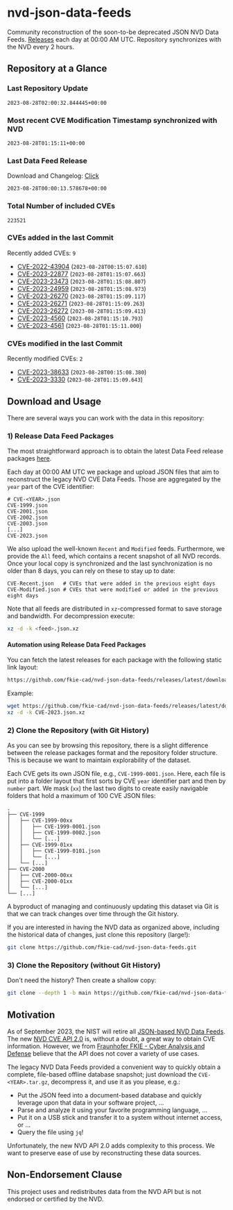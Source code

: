 # nvd-json-data-feeds

Community reconstruction of the soon-to-be deprecated JSON NVD Data Feeds. 
[Releases](https://github.com/fkie-cad/nvd-json-data-feeds/releases/latest) each day at 00:00 AM UTC.
Repository synchronizes with the NVD every 2 hours.

## Repository at a Glance

### Last Repository Update

```plain
2023-08-28T02:00:32.844445+00:00
```

### Most recent CVE Modification Timestamp synchronized with NVD

```plain
2023-08-28T01:15:11+00:00
```

### Last Data Feed Release

Download and Changelog: [Click](https://github.com/fkie-cad/nvd-json-data-feeds/releases/latest)

```plain
2023-08-28T00:00:13.578678+00:00
```

### Total Number of included CVEs

```plain
223521
```

### CVEs added in the last Commit

Recently added CVEs: `9`

* [CVE-2022-43904](CVE-2022/CVE-2022-439xx/CVE-2022-43904.json) (`2023-08-28T00:15:07.610`)
* [CVE-2023-22877](CVE-2023/CVE-2023-228xx/CVE-2023-22877.json) (`2023-08-28T01:15:07.663`)
* [CVE-2023-23473](CVE-2023/CVE-2023-234xx/CVE-2023-23473.json) (`2023-08-28T01:15:08.807`)
* [CVE-2023-24959](CVE-2023/CVE-2023-249xx/CVE-2023-24959.json) (`2023-08-28T01:15:08.973`)
* [CVE-2023-26270](CVE-2023/CVE-2023-262xx/CVE-2023-26270.json) (`2023-08-28T01:15:09.117`)
* [CVE-2023-26271](CVE-2023/CVE-2023-262xx/CVE-2023-26271.json) (`2023-08-28T01:15:09.263`)
* [CVE-2023-26272](CVE-2023/CVE-2023-262xx/CVE-2023-26272.json) (`2023-08-28T01:15:09.413`)
* [CVE-2023-4560](CVE-2023/CVE-2023-45xx/CVE-2023-4560.json) (`2023-08-28T01:15:10.793`)
* [CVE-2023-4561](CVE-2023/CVE-2023-45xx/CVE-2023-4561.json) (`2023-08-28T01:15:11.000`)


### CVEs modified in the last Commit

Recently modified CVEs: `2`

* [CVE-2023-38633](CVE-2023/CVE-2023-386xx/CVE-2023-38633.json) (`2023-08-28T00:15:08.380`)
* [CVE-2023-3330](CVE-2023/CVE-2023-33xx/CVE-2023-3330.json) (`2023-08-28T01:15:09.643`)


## Download and Usage

There are several ways you can work with the data in this repository:

### 1) Release Data Feed Packages

The most straightforward approach is to obtain the latest Data Feed release packages [here](https://github.com/fkie-cad/nvd-json-data-feeds/releases/latest).

Each day at 00:00 AM UTC we package and upload JSON files that aim to reconstruct the legacy NVD CVE Data Feeds.
Those are aggregated by the `year` part of the CVE identifier:

```
# CVE-<YEAR>.json
CVE-1999.json
CVE-2001.json
CVE-2002.json
CVE-2003.json
[...]
CVE-2023.json
```

We also upload the well-known `Recent` and `Modified` feeds.
Furthermore, we provide the `All` feed, which contains a recent snapshot of all NVD records.
Once your local copy is synchronized and the last synchronization is no older than 8 days, you can rely on these to stay up to date:

```plain
CVE-Recent.json   # CVEs that were added in the previous eight days
CVE-Modified.json # CVEs that were modified or added in the previous eight days
```

Note that all feeds are distributed in `xz`-compressed format to save storage and bandwidth.
For decompression execute:

```sh
xz -d -k <feed>.json.xz
```


#### Automation using Release Data Feed Packages

You can fetch the latest releases for each package with the following static link layout:

```sh
https://github.com/fkie-cad/nvd-json-data-feeds/releases/latest/download/CVE-<YEAR>.json.xz
```

Example:

```sh
wget https://github.com/fkie-cad/nvd-json-data-feeds/releases/latest/download/CVE-2023.json.xz
xz -d -k CVE-2023.json.xz
```

### 2) Clone the Repository (with Git History)

As you can see by browsing this repository, there is a slight difference between the release packages format and the repository folder structure.
This is because we want to maintain explorability of the dataset.

Each CVE gets its own JSON file, e.g., `CVE-1999-0001.json`.
Here, each file is put into a folder layout that first sorts by CVE `year` identifier part and then by `number` part.
We mask (`xx`) the last two digits to create easily navigable folders that hold a maximum of 100 CVE JSON files:

```plain
.
├── CVE-1999
│   ├── CVE-1999-00xx
│   │   ├── CVE-1999-0001.json
│   │   ├── CVE-1999-0002.json
│   │   └── [...]
│   ├── CVE-1999-01xx
│   │   ├── CVE-1999-0101.json
│   │   └── [...]
│   └── [...]
├── CVE-2000
│   ├── CVE-2000-00xx
│   ├── CVE-2000-01xx
│   └── [...]
└── [...]
```

A byproduct of managing and continuously updating this dataset via Git is that we can track changes over time through the Git history.

If you are interested in having the NVD data as organized above, including the historical data of changes, just clone this repository (large!):

```sh
git clone https://github.com/fkie-cad/nvd-json-data-feeds.git
```

### 3) Clone the Repository (without Git History)

Don't need the history? Then create a shallow copy:

```sh
git clone --depth 1 -b main https://github.com/fkie-cad/nvd-json-data-feeds.git
```

## Motivation

As of September 2023, the NIST will retire all [JSON-based NVD Data Feeds](https://nvd.nist.gov/vuln/data-feeds#divRetirementBanner-1).
The new [NVD CVE API 2.0](https://nvd.nist.gov/developers/vulnerabilities) is, without a doubt, a great way to obtain CVE information.
However, we from [Fraunhofer FKIE - Cyber Analysis and Defense](https://www.fkie.fraunhofer.de/en/departments/cad.html) believe that the API does not cover a variety of use cases.

The legacy NVD Data Feeds provided a convenient way to quickly obtain a complete, file-based offline database snapshot; just download the `CVE-<YEAR>.tar.gz`, decompress it, and use it as you please, e.g.:

* Put the JSON feed into a document-based database and quickly leverage upon that data in your software project, ...
* Parse and analyze it using your favorite programming language, ...
* Put it on a USB stick and transfer it to a system without internet access, or ...
* Query the file using `jq`!

Unfortunately, the new NVD API 2.0 adds complexity to this process.
We want to preserve ease of use by reconstructing these data sources.

## Non-Endorsement Clause

This project uses and redistributes data from the NVD API but is not endorsed or certified by the NVD.